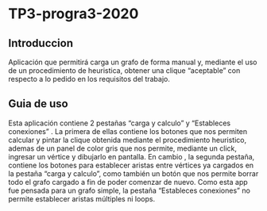 # TP3-progra3-2020
## Introduccion
Aplicación que permitirá carga un grafo de forma manual y,
mediante el uso de un procedimiento de heuristica, obtener una clique “aceptable”
con respecto a lo pedido en los requisitos del trabajo.
## Guia de uso
Esta aplicación contiene 2 pestañas “carga y calculo” y “Estableces
conexiones” . La primera de ellas contiene los botones que nos permiten calcular y
pintar la clique obtenida mediante el procedimiento heuristico, ademas de un panel
de color gris que nos permite, mediante un click, ingresar un vértice y dibujarlo en
pantalla. En cambio , la segunda pestaña, contiene los botones para establecer
aristas entre vértices ya cargados en la pestaña “carga y calculo”, como también un
botón que nos permite borrar todo el grafo cargado a fin de poder comenzar de
nuevo. Como esta app fue pensada para un grafo simple, la pestaña “Estableces
conexiones” no permite establecer aristas múltiples ni loops.
